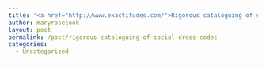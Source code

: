```yaml
---
title: '<a href="http://www.exactitudes.com/">Rigorous cataloguing of social dress codes</a>'
author: maryrosecook
layout: post
permalink: /post/rigorous-cataloguing-of-social-dress-codes
categories:
  - Uncategorized
---
```

